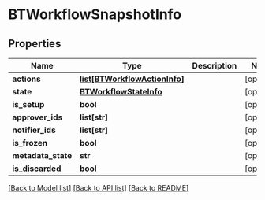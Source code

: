 # BTWorkflowSnapshotInfo

## Properties
Name | Type | Description | Notes
------------ | ------------- | ------------- | -------------
**actions** | [**list[BTWorkflowActionInfo]**](BTWorkflowActionInfo.md) |  | [optional] 
**state** | [**BTWorkflowStateInfo**](BTWorkflowStateInfo.md) |  | [optional] 
**is_setup** | **bool** |  | [optional] 
**approver_ids** | **list[str]** |  | [optional] 
**notifier_ids** | **list[str]** |  | [optional] 
**is_frozen** | **bool** |  | [optional] 
**metadata_state** | **str** |  | [optional] 
**is_discarded** | **bool** |  | [optional] 

[[Back to Model list]](../README.md#documentation-for-models) [[Back to API list]](../README.md#documentation-for-api-endpoints) [[Back to README]](../README.md)


